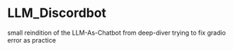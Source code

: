 # LLM_Discordbot
small reindition of the LLM-As-Chatbot from deep-diver
trying to fix gradio error as practice
